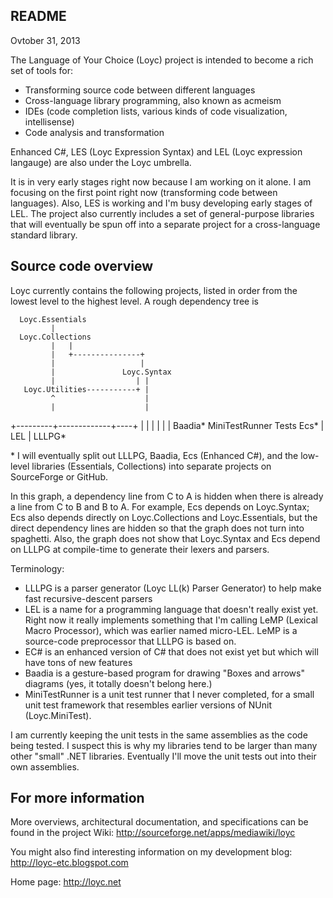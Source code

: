 README
------
Ovtober 31, 2013

The Language of Your Choice (Loyc) project is intended to become a rich set of tools for:

- Transforming source code between different languages
- Cross-language library programming, also known as acmeism
- IDEs (code completion lists, various kinds of code visualization, intellisense)
- Code analysis and transformation

Enhanced C#, LES (Loyc Expression Syntax) and LEL (Loyc expression langauge) are also under the Loyc umbrella.

It is in very early stages right now because I am working on it alone. I am focusing on the first point right now (transforming code between languages). Also, LES is working and I'm busy developing early stages of LEL. The project also currently includes a set of general-purpose libraries that will eventually be spun off into a separate project for a cross-language standard library.

Source code overview
--------------------

Loyc currently contains the following projects, listed in order from the lowest level to the highest level. A rough dependency tree is

      Loyc.Essentials
             |
      Loyc.Collections
             |   |      
             |   +---------------+
             |                   |
             |               Loyc.Syntax
             |                  | |
       Loyc.Utilities-----------+ |
             ^                    |
             |                    |
   +---------+-------------+----+ |
   |         |             |    | |
 Baadia* MiniTestRunner  Tests  Ecs*
                                 |
                                LEL
                                 |
                               LLLPG*

&#42; I will eventually split out LLLPG, Baadia, Ecs (Enhanced C#), and the low-level libraries (Essentials, Collections) into separate projects on SourceForge or GitHub.

In this graph, a dependency line from C to A is hidden when there is already a line from C to B and B to A. For example, Ecs depends on Loyc.Syntax; Ecs also depends directly on Loyc.Collections and Loyc.Essentials, but the direct dependency lines are hidden so that the graph does not turn into spaghetti. Also, the graph does not show that Loyc.Syntax and Ecs depend on LLLPG at compile-time to generate their lexers and parsers.

Terminology:
- LLLPG is a parser generator (Loyc LL(k) Parser Generator) to help make fast recursive-descent parsers
- LEL is a name for a programming language that doesn't really exist yet. Right now it really implements something that I'm calling LeMP (Lexical Macro Processor), which was earlier named micro-LEL. LeMP is a source-code preprocessor that LLLPG is based on.
- EC# is an enhanced version of C# that does not exist yet but which will have tons of new features
- Baadia is a gesture-based program for drawing "Boxes and arrows" diagrams (yes, it totally doesn't belong here.)
- MiniTestRunner is a unit test runner that I never completed, for a small unit test framework that resembles earlier versions of NUnit (Loyc.MiniTest).

I am currently keeping the unit tests in the same assemblies as the code being tested. I suspect this is why my libraries tend to be larger than many other "small" .NET libraries. Eventually I'll move the unit tests out into their own assemblies.

For more information
--------------------

More overviews, architectural documentation, and specifications can be found in the project Wiki:
http://sourceforge.net/apps/mediawiki/loyc

You might also find interesting information on my development blog:
http://loyc-etc.blogspot.com

Home page:
http://loyc.net
